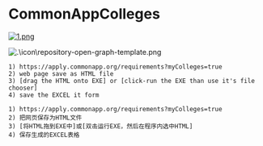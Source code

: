 # CommonAppColleges

[![1.png](https://i.postimg.cc/vTVw32Dh/1.png)](https://postimg.cc/zH8QfjCH)

![.\icon\repository-open-graph-template.png](https://i.postimg.cc/L8CysVTG/repository-open-graph-template.png)

```
1) https://apply.commonapp.org/requirements?myColleges=true
2) web page save as HTML file
3) [drag the HTML onto EXE] or [click-run the EXE than use it's file chooser]
4) save the EXCEL it form
```

```
1) https://apply.commonapp.org/requirements?myColleges=true
2) 把网页保存为HTML文件
3) [将HTML拖到EXE中]或[双击运行EXE，然后在程序内选中HTML]
4) 保存生成的EXCEL表格
```

